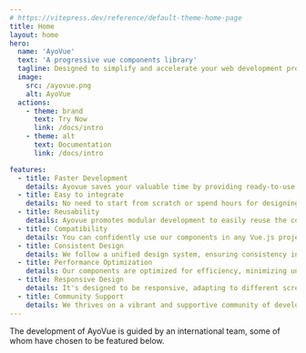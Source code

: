 ```yaml
---
# https://vitepress.dev/reference/default-theme-home-page
title: Home
layout: home
hero:
  name: 'AyoVue'
  text: 'A progressive vue components library'
  tagline: Designed to simplify and accelerate your web development process.
  image:
    src: /ayovue.png
    alt: AyoVue
  actions:
    - theme: brand
      text: Try Now
      link: /docs/intro
    - theme: alt
      text: Documentation
      link: /docs/intro

features:
  - title: Faster Development
    details: Ayovue saves your valuable time by providing ready-to-use pre-built UI components that offer consistent styling, optimized performance and can be easily integrate to enhance Vue projects.
  - title: Easy to integrate
    details: No need to start from scratch or spend hours for designing and coding common UI elements. Simply import the desired component and focus on building your application logic.
  - title: Reusability
    details: Ayovue promotes modular development to easily reuse the components within a project. This reduces duplication of code and effort which results a clean and more maintainable codebases.
  - title: Compatibility
    details: You can confidently use our components in any Vue.js project, ensuring a smooth integration process and consistent performance across different environments and browsers.
  - title: Consistent Design
    details: We follow a unified design system, ensuring consistency in styles, colors, and interactions. This helps to create a seamless user experience throughout your project and saves you from reinventing the wheel.
  - title: Performance Optimization
    details: Our components are optimized for efficiency, minimizing unnecessary re-renders and ensuring smooth user interactions and enhance the performance without sacrificing functionality or user experience.
  - title: Responsive Design
    details: It's designed to be responsive, adapting to different screen sizes. Whether your application is accessed from desktops, tablets, or mobile devices, our components provide a seamless and intuitive user experience.
  - title: Community Support
    details: We thrives on a vibrant and supportive community of developers. By choosing Ayovue you gain access to a valuable network of like-minded individuals who are passionate about Vue.js
---
```


<script setup>
  import hello from "/components/hello.vue";

const members = [
  {
    avatar: '/hasinoor.jpg',
    name: 'Hasinoor',
    title: 'Creator',
    links: [
      { icon: 'github', link: 'https://github.com/hasinoorit' },
      { icon: 'facebook', link: 'https://facebook/hasinoorit' }
    ]
  },
  {
    avatar: '/rimon.jpg',
    name: 'Rimon',
    title: 'Developer',
    links: [
      { icon: 'github', link: 'https://github.com/rimon' },
      { icon: 'twitter', link: 'https://twitter.com/rimon' }
    ]
  },
  {
    avatar: '/liton.jpg',
    name: 'Liton',
    title: 'Designer',
    links: [
      { icon: 'github', link: 'https://github.com/litonbd' },
      { icon: 'facebook', link: 'https://facebook.com/litonfb' }
    ]
  },
]
</script>

<hello title="Our Team" :members="members">The development of AyoVue is guided by an international
team, some of whom have chosen to be featured below.</hello>
